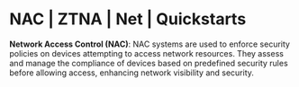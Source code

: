 # NAC | ZTNA | Net | Quickstarts
**Network Access Control (NAC)**: NAC systems are used to enforce security policies on devices attempting to access network resources. They assess and manage the compliance of devices based on predefined security rules before allowing access, enhancing network visibility and security.
